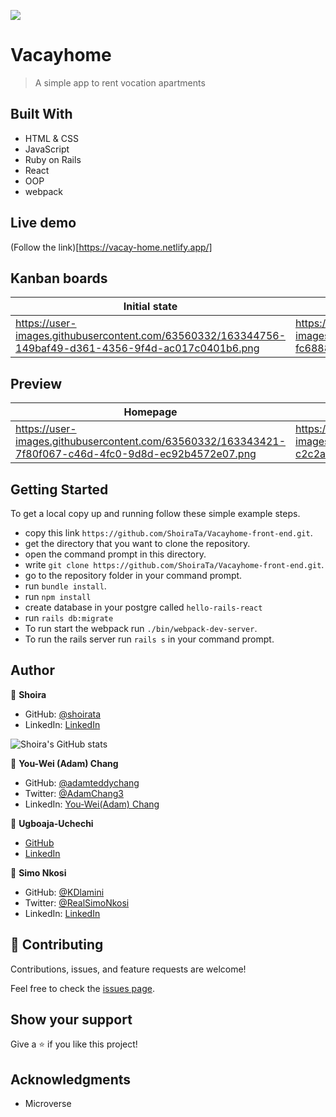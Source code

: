 ![](https://img.shields.io/badge/Microverse-blueviolet)

# Vacayhome 

> A simple app to rent vocation apartments

## Built With

- HTML & CSS
- JavaScript
- Ruby on Rails
- React
- OOP
- webpack

## Live demo

(Follow the link)[https://vacay-home.netlify.app/]

## Kanban boards

Initial state | After completion
------------- | -------------
https://user-images.githubusercontent.com/63560332/163344756-149baf49-d361-4356-9f4d-ac017c0401b6.png  | https://user-images.githubusercontent.com/63560332/163344735-fc688899-73a4-4c85-9fab-759d2bbebc58.png

## Preview

Homepage | Reservations page
------------- | -------------
https://user-images.githubusercontent.com/63560332/163343421-7f80f067-c46d-4fc0-9d8d-ec92b4572e07.png | https://user-images.githubusercontent.com/63560332/163343425-c2c2a6b8-0b62-48f4-9ba7-bb501c124446.png

## Getting Started

To get a local copy up and running follow these simple example steps.

- copy this link `https://github.com/ShoiraTa/Vacayhome-front-end.git`.
- get the directory that you want to clone the repository.
- open the command prompt in this directory.
- write `git clone https://github.com/ShoiraTa/Vacayhome-front-end.git`.
- go to the repository folder in your command prompt.
- run `bundle install`.
- run `npm install`
- create database in your postgre called `hello-rails-react`
- run `rails db:migrate`
- To run start the webpack run `./bin/webpack-dev-server`.
- To run the rails server run  `rails s` in your command prompt.

## Author

👤 **Shoira**

- GitHub: [@shoirata](https://github.com/shoirata)
- LinkedIn: [LinkedIn](https://www.linkedin.com/in/shoira-tashpulatova-bab4a7122/)

![Shoira's GitHub stats](https://github-readme-stats.vercel.app/api?username=shoirata&count_private=true&theme=dark&show_icons=true)

👤 **You-Wei (Adam) Chang** 
- GitHub: [@adamteddychang](https://github.com/adamteddychang)
- Twitter: [@AdamChang3](https://twitter.com/AdamChang3) 
- LinkedIn: [You-Wei(Adam) Chang](https://www.linkedin.com/in/adamteddychang/)

👤 **Ugboaja-Uchechi**

- [GitHub](https://github.com/Ugboaja-Uchechi)
- [LinkedIn](https://www.linkedin.com/in/stephanie-ugboaja-930a2a216/)


👤 **Simo Nkosi**

- GitHub: [@KDlamini](https://github.com/KDlamini)
- Twitter: [@RealSimoNkosi](https://twitter.com/RealSimoNkosi)
- LinkedIn: [LinkedIn](https://www.linkedin.com/in/simo-nkosi-418523180/)


## 🤝 Contributing

Contributions, issues, and feature requests are welcome!

Feel free to check the [issues page](../../issues/).

## Show your support

Give a ⭐️ if you like this project!

## Acknowledgments

- Microverse
